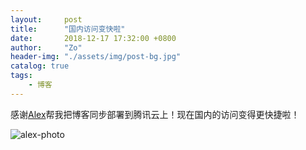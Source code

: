 ```yaml
---
layout:     post
title:      "国内访问变快啦"
date:       2018-12-17 17:32:00 +0800
author:     "Zo"
header-img: "./assets/img/post-bg.jpg"
catalog: true
tags:
    - 博客
---
```



感谢[Alex](http://alexitboy.icu/)帮我把博客同步部署到腾讯云上！现在国内的访问变得更快捷啦！

![alex-photo](http://alexitboy.icu/wp-content/uploads/2018/12/IMG_20181129_003531_processed.jpg)